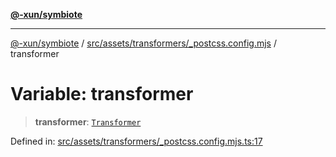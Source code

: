[**@-xun/symbiote**](../../../../../README.md)

***

[@-xun/symbiote](../../../../../README.md) / [src/assets/transformers/\_postcss.config.mjs](../README.md) / transformer

# Variable: transformer

> **transformer**: [`Transformer`](../../../type-aliases/Transformer.md)

Defined in: [src/assets/transformers/\_postcss.config.mjs.ts:17](https://github.com/Xunnamius/symbiote/blob/39b78f935df3d66a96654bd78c86b3952384b660/src/assets/transformers/_postcss.config.mjs.ts#L17)

